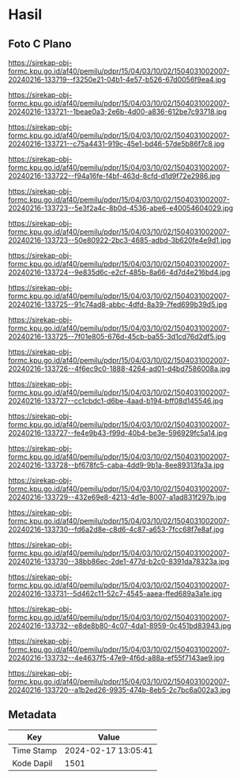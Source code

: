 # Hasil

## Foto C Plano

https://sirekap-obj-formc.kpu.go.id/af40/pemilu/pdpr/15/04/03/10/02/1504031002007-20240216-133719--f3250e21-04b1-4e57-b526-67d0056f9ea4.jpg

https://sirekap-obj-formc.kpu.go.id/af40/pemilu/pdpr/15/04/03/10/02/1504031002007-20240216-133721--1beae0a3-2e6b-4d00-a836-612be7c93718.jpg

https://sirekap-obj-formc.kpu.go.id/af40/pemilu/pdpr/15/04/03/10/02/1504031002007-20240216-133721--c75a4431-919c-45e1-bd46-57de5b86f7c8.jpg

https://sirekap-obj-formc.kpu.go.id/af40/pemilu/pdpr/15/04/03/10/02/1504031002007-20240216-133722--f94a16fe-f4bf-463d-8cfd-d1d9f72e2986.jpg

https://sirekap-obj-formc.kpu.go.id/af40/pemilu/pdpr/15/04/03/10/02/1504031002007-20240216-133723--5e3f2a4c-8b0d-4536-abe6-e40054604029.jpg

https://sirekap-obj-formc.kpu.go.id/af40/pemilu/pdpr/15/04/03/10/02/1504031002007-20240216-133723--50e80922-2bc3-4685-adbd-3b620fe4e9d1.jpg

https://sirekap-obj-formc.kpu.go.id/af40/pemilu/pdpr/15/04/03/10/02/1504031002007-20240216-133724--9e835d6c-e2cf-485b-8a66-4d7d4e216bd4.jpg

https://sirekap-obj-formc.kpu.go.id/af40/pemilu/pdpr/15/04/03/10/02/1504031002007-20240216-133725--91c74ad8-abbc-4dfd-8a39-7fed699b39d5.jpg

https://sirekap-obj-formc.kpu.go.id/af40/pemilu/pdpr/15/04/03/10/02/1504031002007-20240216-133725--7f01e805-676d-45cb-ba55-3d1cd76d2df5.jpg

https://sirekap-obj-formc.kpu.go.id/af40/pemilu/pdpr/15/04/03/10/02/1504031002007-20240216-133726--4f6ec9c0-1888-4264-ad01-d4bd7586008a.jpg

https://sirekap-obj-formc.kpu.go.id/af40/pemilu/pdpr/15/04/03/10/02/1504031002007-20240216-133727--cc1cbdc1-d6be-4aad-b194-bff08d145546.jpg

https://sirekap-obj-formc.kpu.go.id/af40/pemilu/pdpr/15/04/03/10/02/1504031002007-20240216-133727--fe4e9b43-f99d-40b4-be3e-596929fc5a14.jpg

https://sirekap-obj-formc.kpu.go.id/af40/pemilu/pdpr/15/04/03/10/02/1504031002007-20240216-133728--bf678fc5-caba-4dd9-9b1a-8ee89313fa3a.jpg

https://sirekap-obj-formc.kpu.go.id/af40/pemilu/pdpr/15/04/03/10/02/1504031002007-20240216-133729--432e69e8-4213-4d1e-8007-a1ad831f297b.jpg

https://sirekap-obj-formc.kpu.go.id/af40/pemilu/pdpr/15/04/03/10/02/1504031002007-20240216-133730--fd6a2d8e-c8d6-4c87-a653-7fcc68f7e8af.jpg

https://sirekap-obj-formc.kpu.go.id/af40/pemilu/pdpr/15/04/03/10/02/1504031002007-20240216-133730--38bb86ec-2de1-477d-b2c0-8391da78323a.jpg

https://sirekap-obj-formc.kpu.go.id/af40/pemilu/pdpr/15/04/03/10/02/1504031002007-20240216-133731--5d462c11-52c7-4545-aaea-ffed689a3a1e.jpg

https://sirekap-obj-formc.kpu.go.id/af40/pemilu/pdpr/15/04/03/10/02/1504031002007-20240216-133732--e8de8b80-4c07-4da1-8959-0c451bd83943.jpg

https://sirekap-obj-formc.kpu.go.id/af40/pemilu/pdpr/15/04/03/10/02/1504031002007-20240216-133732--4e4637f5-47e9-4f6d-a88a-ef55f7143ae9.jpg

https://sirekap-obj-formc.kpu.go.id/af40/pemilu/pdpr/15/04/03/10/02/1504031002007-20240216-133720--a1b2ed26-9935-474b-8eb5-2c7bc6a002a3.jpg


## Metadata

| Key        | Value               |
| ---------- | ------------------- |
| Time Stamp | 2024-02-17 13:05:41 |
| Kode Dapil | 1501                |



